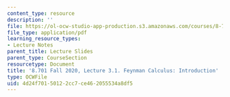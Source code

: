 ```yaml
---
content_type: resource
description: ''
file: https://ol-ocw-studio-app-production.s3.amazonaws.com/courses/8-701-introduction-to-nuclear-and-particle-physics-fall-2020/4d24f70150122cc7ce462055534a8df5_MIT8_701f20_lec3.1.pdf
file_type: application/pdf
learning_resource_types:
- Lecture Notes
parent_title: Lecture Slides
parent_type: CourseSection
resourcetype: Document
title: '8.701 Fall 2020, Lecture 3.1. Feynman Calculus: Introduction'
type: OCWFile
uid: 4d24f701-5012-2cc7-ce46-2055534a8df5
---
```

